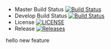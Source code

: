 
- Master Build Status [![Build Status](https://travis-ci.com/callumzw/test.svg?branch=master)](https://travis-ci.com/callumzw/test)
- Develop Build Status [![Build Status](https://travis-ci.org/callumzw/test.svg?branch=develop)](https://travis-ci.org/callumzw/test)
- License [![LICENSE](https://img.shields.io/github/license/callumzw/test.svg?style=flat-square)](https://github.com/callumzw/test/blob/master/LICENSE)
- Release [![Releases](https://img.shields.io/github/release/callumzw/test/all.svg?style=flat-square)](https://github.com/callumzw/test/releases)


hello new feature
